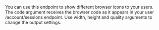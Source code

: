 You can use this endpoint to show different browser icons to your users. The code argument receives the browser code as it appears in your user /account/sessions endpoint. Use width, height and quality arguments to change the output settings.